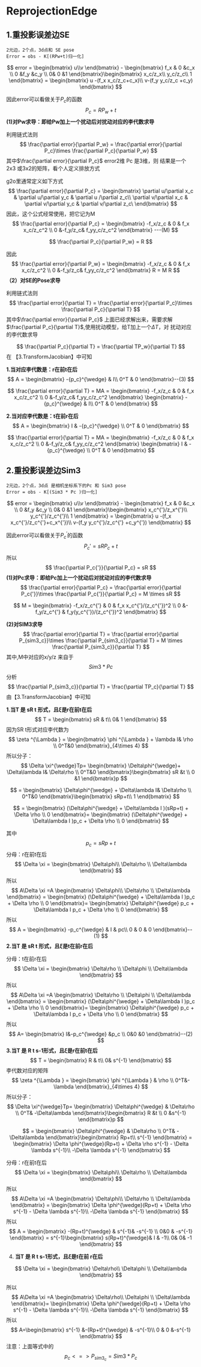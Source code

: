

# ReprojectionEdge

## 1.重投影误差边SE

```
2元边，2个点，3d点和 SE pose
Error = obs - K[(RPw+t)归一化]
```

$$
error = \begin{bmatrix}
u\\v 
\end{bmatrix} - \begin{bmatrix}
f_x & 0 &c_x \\ 
0 &f_y  &c_y \\ 
 0& 0 &1 
\end{bmatrix}\begin{bmatrix}
x_c/z_x\\
y_c/z_c\\ 
1
\end{bmatrix} = \begin{bmatrix}
u -(f_x x_c/z_c+c_x)\\ 
v-(f_y y_c/z_c +c_y)
\end{bmatrix}
$$

因此error可以看做关于$P_c$的函数
$$
P_c = RP_w+t
$$
**(1)对Pw求导：即给Pw加上一个扰动后对扰动对应的李代数求导**

利用链式法则
$$
\frac{\partial error}{\partial P_w} = \frac{\partial error}{\partial P_c}\times \frac{\partial P_c}{\partial P_w}
$$
其中$\frac{\partial error}{\partial P_c}$  error2维 Pc 是3维，则 结果是一个2x3 或3x2的矩阵，看个人定义排放方式

g2o里通常定义如下方式
$$
\frac{\partial error}{\partial P_c}  = \begin{bmatrix}
\partial u/\partial x_c & \partial u/\partial y_c & \partial u /\partial z_c\\ 
\partial v/\partial x_c & \partial v/\partial y_c & \partial v/\partial z_c\
\end{bmatrix}
$$
因此，这个公式经常使用，把它记为M
$$
\frac{\partial error}{\partial P_c}  = \begin{bmatrix}
-f_x/z_c & 0 & f_x x_c/z_c^2 \\ 
0 &-f_y/z_c&  f_yy_c/z_c^2  
\end{bmatrix} ---(M)
$$

$$
\frac{\partial P_c}{\partial P_w} = R
$$

因此 
$$
\frac{\partial error}{\partial P_w} = \begin{bmatrix}
-f_x/z_c & 0 & f_x x_c/z_c^2 \\ 
0 &-f_y/z_c&  f_yy_c/z_c^2  
\end{bmatrix} R = M R
$$
**（2）对SE的Pose求导**

利用链式法则
$$
\frac{\partial error}{\partial T} = \frac{\partial error}{\partial P_c}\times \frac{\partial P_c}{\partial T}
$$
其中$\frac{\partial error}{\partial P_c}$  上面已经求解出来，需要求解$\frac{\partial P_c}{\partial T}$,使用扰动模型，给T加上一个$\Delta T$，对 扰动对应的李代数求导

$$
\frac{\partial P_c}{\partial T} = \frac{\partial TP_w}{\partial T}
$$
在 【3.TransformJacobian】中可知

**1.当对应李代数是：r在前t在后**
$$
A =  \begin{bmatrix}
-{p_c}^{\wedge} & I\\ 
0^T & 0
\end{bmatrix}--(3)
$$

$$
\frac{\partial error}{\partial T} = MA = \begin{bmatrix}
-f_x/z_c & 0 & f_x x_c/z_c^2 \\ 
0 &-f_y/z_c&  f_yy_c/z_c^2  
\end{bmatrix} \begin{bmatrix}
-{p_c}^{\wedge} & I\\ 
0^T & 0
\end{bmatrix}
$$

**2.当对应李代数是：t在前r在后**
$$
A =  \begin{bmatrix}
I &  -{p_c}^{\wedge} \\
0^T & 0
\end{bmatrix}
$$

$$
\frac{\partial error}{\partial T} = MA = \begin{bmatrix}
-f_x/z_c & 0 & f_x x_c/z_c^2 \\ 
0 &-f_y/z_c&  f_yy_c/z_c^2  
\end{bmatrix} \begin{bmatrix}
I &  -{p_c}^{\wedge} \\
0^T & 0
\end{bmatrix}
$$





## 2.重投影误差边Sim3

```
2元边，2个点，3d点 是相机坐标系下的Pc 和 Sim3 pose
Error = obs - K[(Sim3 * Pc )归一化]
```

$$
error = \begin{bmatrix}
u\\v 
\end{bmatrix} - \begin{bmatrix}
f_x & 0 &c_x \\ 
0 &f_y  &c_y \\ 
 0& 0 &1 
\end{bmatrix}\begin{bmatrix}
x_c^{'}/z_x^{'}\\
y_c^{'}/z_c^{'}\\ 
1
\end{bmatrix} = \begin{bmatrix}
u -(f_x x_c^{'}/z_c^{'}+c_x^{'})\\ 
v-(f_y y_c^{'}/z_c^{'} +c_y^{'})
\end{bmatrix}
$$

因此error可以看做关于$P_c^{'}$的函数
$$
P_c{'} = sR P_c +t
$$
所以
$$
\frac{\partial P_c{'}}{\partial P_c} = sR
$$
**(1)对Pc求导：即给Pc加上一个扰动后对扰动对应的李代数求导**
$$
\frac{\partial error}{\partial P_c} = \frac{\partial error}{\partial P_c{'}}\times \frac{\partial P_c{'}}{\partial P_c}  = M \times sR
$$

$$
M = \begin{bmatrix}
-f_x/z_c^{'} & 0 & f_x x_c^{'}/(z_c^{'})^2 \\ 
0 &-f_y/z_c^{'} &  f_y(y_c^{'})/(z_c^{'})^2  
\end{bmatrix}
$$

**(2)对SIM3求导**
$$
\frac{\partial error}{\partial T} = \frac{\partial error}{\partial P_{sim3_c}}\times \frac{\partial P_{sim3_c}}{\partial T} = M  \times \frac{\partial P_{sim3_c}}{\partial T}
$$
其中,M中对应的x/y/z 来自于
$$
Sim3 * Pc
$$
分析
$$
\frac{\partial P_{sim3_c}}{\partial T} = \frac{\partial TP_c}{\partial T}
$$
由【3.TransformJacobian】中可知

**1.当T 是 sR  t 形式，且$\xi$是r在前t在后**
$$
T = \begin{bmatrix}
sR & t\\
0& 1
\end{bmatrix}
$$
因为SR t形式对应李代数为
$$
\zeta ^{\Lambda } = \begin{bmatrix}
\phi ^{\Lambda }  + \lambda I& \rho \\  
0^T&0 
\end{bmatrix}_{4\times 4}
$$
所以分子：
$$
\Delta \xi^{\wedge}Tp= \begin{bmatrix}
\Delta\phi^{\wedge}+ \Delta\lambda I& \Delta\rho \\  
0^T&0 
\end{bmatrix}\begin{bmatrix}
sR &t \\ 
0 &1 
\end{bmatrix}p
$$

$$
=  \begin{bmatrix}
\Delta\phi^{\wedge}  + \Delta\lambda I& \Delta\rho \\  
0^T&0 
\end{bmatrix}\begin{bmatrix}
sRp+t\\ 
1
\end{bmatrix}
$$

$$
= \begin{bmatrix}
(\Delta\phi^{\wedge}  + \Delta\lambda I )(sRp+t) + \Delta \rho  \\ 
0 
\end{bmatrix}= \begin{bmatrix}
(\Delta\phi^{\wedge}  + \Delta\lambda I )p_c + \Delta \rho  \\ 
0 
\end{bmatrix}
$$

其中
$$
p_c = sRp + t
$$
分母：r在前t在后
$$
\Delta \xi = \begin{bmatrix}
\Delta\phi\\ \Delta\rho
\\ \Delta\lambda
\end{bmatrix}
$$
所以
$$
A\Delta \xi =A \begin{bmatrix}
\Delta\phi\\ \Delta\rho
\\ \Delta\lambda
\end{bmatrix} = \begin{bmatrix}
(\Delta\phi^{\wedge}  + \Delta\lambda I )p_c + \Delta \rho  \\ 
0 
\end{bmatrix}= \begin{bmatrix}
\Delta\phi^{\wedge} p_c + \Delta\lambda I p_c + \Delta \rho  \\ 
0 
\end{bmatrix}
$$
所以
$$
A = \begin{bmatrix}
-p_c^{\wedge} & I & pc\\ 
  0 & 0 & 0
\end{bmatrix}--(1)
$$
**2.当T 是 sR  t 形式，且$\xi$是t在前r在后**

分母：t在前r在后
$$
\Delta \xi = \begin{bmatrix}
\Delta\rho \\ \Delta\phi
\\ \Delta\lambda
\end{bmatrix}
$$
所以
$$
A\Delta \xi =A \begin{bmatrix}
\Delta\rho \\ \Delta\phi
\\ \Delta\lambda
\end{bmatrix} = \begin{bmatrix}
(\Delta\phi^{\wedge}  + \Delta\lambda I )p_c + \Delta \rho  \\ 
0 
\end{bmatrix}= \begin{bmatrix}
\Delta\phi^{\wedge} p_c + \Delta\lambda I p_c + \Delta \rho  \\ 
0 
\end{bmatrix}
$$
所以
$$
A= \begin{bmatrix}
 I&-p_c^{\wedge}  &p_c \\ 
 0&0  &0 
\end{bmatrix}--(2)
$$
**3.当T 是 R  t  s-1形式，且$\xi$是r在前t在后**
$$
T = \begin{bmatrix}
R & t\\
0& s^{-1}
\end{bmatrix}
$$
李代数对应的矩阵
$$
\zeta ^{\Lambda } = \begin{bmatrix}
\phi ^{\Lambda }  & \rho \\  
0^T&-\lambda 
\end{bmatrix}_{4\times 4}
$$
所以分子：
$$
\Delta \xi^{\wedge}Tp= \begin{bmatrix}
\Delta\phi^{\wedge} & \Delta\rho \\ 
0^T& -\Delta\lambda
\end{bmatrix}\begin{bmatrix}
R &t \\ 
0 &s^{-1}
\end{bmatrix}p
$$

$$
=  \begin{bmatrix}
\Delta\phi^{\wedge} & \Delta\rho \\ 
0^T& -\Delta\lambda
\end{bmatrix}\begin{bmatrix}
Rp+t\\ 
s^{-1}
\end{bmatrix}  = \begin{bmatrix}
\Delta \phi^{\wedge}(Rp+t) + \Delta \rho s^{-1} - \Delta \lambda s^{-1}\\ 
-\Delta \lambda s^{-1}
\end{bmatrix}
$$

分母：r在前t在后
$$
\Delta \xi = \begin{bmatrix}
\Delta\phi\\ \Delta\rho
\\ \Delta\lambda
\end{bmatrix}
$$
所以
$$
A\Delta \xi =A \begin{bmatrix}
\Delta\phi\\ \Delta\rho
\\ \Delta\lambda
\end{bmatrix} = \begin{bmatrix}
\Delta \phi^{\wedge}(Rp+t) + \Delta \rho s^{-1} - \Delta \lambda s^{-1}\\ 
-\Delta \lambda s^{-1}
\end{bmatrix}
$$
所以
$$
A = \begin{bmatrix}
-(Rp+t)^{\wedge}  &  s^{-1}& -s^{-1} \\ 
 0&0  & -s^{-1}
\end{bmatrix}  = s^{-1}\begin{bmatrix}
 s(Rp+t)^{\wedge}& I & -1\\ 
 0&  0& -1
\end{bmatrix}
$$




4. **当T 是 R  t  s-1形式，且$\xi$是t在前 r在后**

$$
\Delta \xi = \begin{bmatrix}
\Delta\rho\\ \Delta\phi
\\ \Delta\lambda
\end{bmatrix}
$$

所以
$$
A\Delta \xi =A \begin{bmatrix}
\Delta\rho\\ \Delta\phi
\\ \Delta\lambda
\end{bmatrix}= \begin{bmatrix}
\Delta \phi^{\wedge}(Rp+t) + \Delta \rho s^{-1} - \Delta \lambda s^{-1}\\ 
-\Delta \lambda s^{-1}
\end{bmatrix}
$$
所以 
$$
A=\begin{bmatrix}
s^{-1} &-(Rp+t)^{\wedge}  & -s^{-1}\\ 
0 & 0 &-s^{-1} 
\end{bmatrix}
$$
注意：上面等式中的
$$
p_c <=> P_{sim3_c} = Sim3 *P_c
$$
